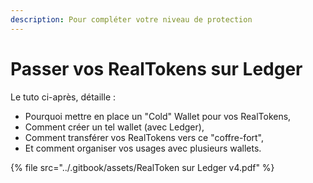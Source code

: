 ```yaml
---
description: Pour compléter votre niveau de protection
---
```


# Passer vos RealTokens sur Ledger

Le tuto ci-après, détaille :&#x20;

* Pourquoi mettre en place un "Cold" Wallet pour vos RealTokens,
* Comment créer un tel wallet (avec Ledger),
* Comment transférer vos RealTokens vers ce "coffre-fort",
* Et comment organiser vos usages avec plusieurs wallets.

{% file src="../.gitbook/assets/RealToken sur Ledger v4.pdf" %}
